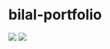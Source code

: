 # bilal-portfolio

![](https://github.com/bil0ak/bilal-portfolio/workflows/Continuous%20Integration/badge.svg)
![](https://github.com/bil0ak/bilal-portfolio/workflows/Continuous%20Deployment/badge.svg)